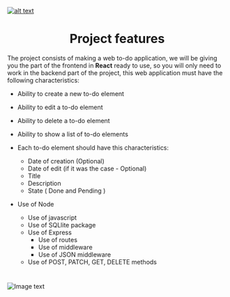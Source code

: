 <a href="https://www.core-code.io/">

![alt text](https://uploads-ssl.webflow.com/5eb2f56932c3562feab232e3/5f73550d00249e7e96c9f3de_Logo.png 'corecodeio')

</a>

<h1 align="center">Project features</h1>
<p>The project consists of making a web to-do application, we will be giving you the part of the frontend in <b>React</b> ready to use, so you will only need to work in the backend part of the project, this web application must have the following characteristics:</p>

- Ability to create a new to-do element
- Ability to edit a to-do element
- Ability to delete a to-do element
- Ability to show a list of to-do elements

- Each to-do element should have this characteristics:
  - Date of creation (Optional)
  - Date of edit (if it was the case - Optional)
  - Title
  - Description
  - State ( Done and Pending )
- Use of Node
  - Use of javascript
  - Use of SQLlite package
  - Use of Express
    - Use of routes
    - Use of middleware
    - Use of JSON middleware
  - Use of POST, PATCH, GET, DELETE methods

#

![Image text]()
